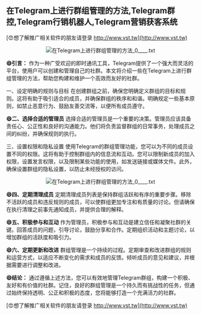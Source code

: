 ## **在Telegram上进行群组管理的方法,Telegram群控,Telegram行销机器人,Telegram营销获客系统**

[😍想了解推广相关软件的朋友请登录 http://www.vst.tw](http://www.vst.tw)

 <center><img src="https://vst.tw/MP4/tuiguang/png/1.png" alt="在Telegram上进行群组管理的方法_0____.txt"></center>

**😄引言：**
作为一种广受欢迎的即时通讯工具，Telegram提供了一个强大而灵活的平台，使用户可以创建和管理自己的社群。本文将介绍一些在Telegram上进行群组管理的方法，帮助您构建和维护一个高效而友好的社群。

一、设定明确的规则与目标
在创建群组之前，确保您明确定义群组的目标和规则。这将有助于吸引适合的成员，并确保群组的秩序和和谐。明确规定一些基本原则，如禁止恶意行为、鼓励友善交流等，以便所有成员遵守。

**😄二、选择合适的管理员**
选择合适的管理员是一个重要的决策。管理员应该具备责任心、公正性和良好的沟通能力。他们将负责监督群组的日常事务，处理成员之间的纠纷，并确保规则的执行。

三、设置权限和隐私设置
使用Telegram的群组管理功能，您可以为不同的成员设置不同的权限。这将有助于控制群组内的信息流和互动。您可以限制新成员的加入权限，设置发言权限，以及限制某些功能的使用，如发送链接或媒体文件。此外，确保设置群组的隐私设置，以防止未经授权的访问。

 <center><img src="https://vst.tw/MP4/tuiguang/png/4.png" alt="在Telegram上进行群组管理的方法_0____.txt"></center>

**😄四、定期清理成员**
定期清理成员列表是保持群组活跃和有序的重要步骤。移除不活跃的成员和违反规则的成员，可以使群组更加专注和有质量的讨论。但请确保在执行清理之前事先通知成员，并提供合理的解释。

**😄五、积极参与和互动**
作为管理员，积极参与和互动是建立信任和凝聚社群的关键。回答成员的问题，引导讨论，鼓励分享和合作。定期组织活动和主题讨论，以增加群组的活跃度和吸引力。

**😄六、定期更新和改进**
群组管理是一个持续的过程。定期审查和改进群组的规则和运营方式，以适应不断变化的需求和成员的反馈。倾听成员的意见和建议，并根据需要进行调整和改进。

**😄结论：**
通过遵循上述方法，您可以有效地管理Telegram群组，构建一个积极、友好和有价值的社群。记住，良好的群组管理是一个持久而有挑战性的任务，但通过始终保持透明、公正和积极的态度，您将能够打造一个充满活力的社群。

[😍想了解推广相关软件的朋友请登录 http://www.vst.tw](http://www.vst.tw)



